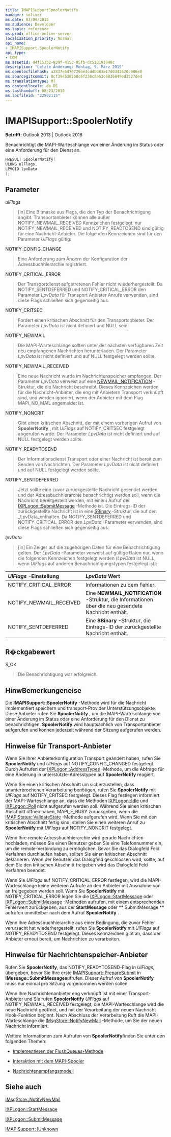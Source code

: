 ```yaml
---
title: IMAPISupportSpoolerNotify
manager: soliver
ms.date: 03/09/2015
ms.audience: Developer
ms.topic: reference
ms.prod: office-online-server
localization_priority: Normal
api_name:
- IMAPISupport.SpoolerNotify
api_type:
- COM
ms.assetid: d4f153b2-939f-4153-85fb-dc510193848c
description: 'Letzte Änderung: Montag, 9. März 2015'
ms.openlocfilehash: a2837e5470729ae3cdd0b83e17d0342620c986e8
ms.sourcegitcommit: 0cf39e5382b8c6f236c8a63c6036849ed3527ded
ms.translationtype: MT
ms.contentlocale: de-DE
ms.lasthandoff: 08/23/2018
ms.locfileid: "22592115"
---
```

# <a name="imapisupportspoolernotify"></a>IMAPISupport::SpoolerNotify

  
  
**Betrifft**: Outlook 2013 | Outlook 2016 
  
Benachrichtigt die MAPI-Warteschlange von einer Änderung im Status oder eine Anforderung für den Dienst an. 
  
```cpp
HRESULT SpoolerNotify(
ULONG ulFlags,
LPVOID lpvData
);
```

## <a name="parameters"></a>Parameter

 _ulFlags_
  
> [in] Eine Bitmaske aus Flags, die den Typ der Benachrichtigung angibt. Transportanbieter können alle außer NOTIFY_NEWMAIL_RECEIVED Kennzeichen festgelegt. nur NOTIFY_NEWMAIL_RECEIVED und NOTIFY_READTOSEND sind gültig für eine Nachricht-Anbieter. Die folgenden Kennzeichen sind für den Parameter _UlFlags_ gültig: 
    
NOTIFY_CONFIG_CHANGE 
  
> Eine Anforderung zum Ändern der Konfiguration der Adressbuchhierarchie registriert. 
    
NOTIFY_CRITICAL_ERROR 
  
> Der Transportdienst aufgetretenen Fehler nicht wiederhergestellt. Da NOTIFY_SENTDEFERRED und NOTIFY_CRITICAL_ERROR den Parameter _LpvData_ für Transport Anbieter Anrufe verwenden, sind diese Flags schließen sich gegenseitig aus. 
    
NOTIFY_CRITSEC 
  
> Fordert einen kritischen Abschnitt für den Transportanbieter. Der Parameter _LpvData_ ist nicht definiert und NULL sein. 
    
NOTIFY_NEWMAIL 
  
> Die MAPI-Warteschlange sollten unter der nächsten verfügbaren Zeit neu empfangenen Nachrichten herunterladen. Der Parameter _LpvData_ ist nicht definiert und auf NULL festgelegt werden sollte. 
    
NOTIFY_NEWMAIL_RECEIVED 
  
> Eine neue Nachricht wurde im Nachrichtenspeicher empfangen. Der Parameter _LpvData_ verweist auf eine [NEWMAIL_NOTIFICATION](newmail_notification.md) -Struktur, die die Nachricht beschreibt. Dieses Kennzeichen werden für die Nachricht-Anbieter, die eng mit Anbietern Transport verknüpft sind, und werden ignoriert, wenn der Anbieter mit dem Flag MAPI_NO_MAIL angemeldet ist. 
    
NOTIFY_NONCRIT 
  
> Gibt einen kritischen Abschnitt, der mit einem vorherigen Aufruf von **SpoolerNotify** , mit _UlFlags_ auf NOTIFY_CRITSEC festgelegt abgerufen wurde. Der Parameter _LpvData_ ist nicht definiert und auf NULL festgelegt werden sollte. 
    
NOTIFY_READYTOSEND 
  
> Der Informationsdienst Transport oder einer Nachricht ist bereit zum Senden von Nachrichten. Der Parameter _LpvData_ ist nicht definiert und auf NULL festgelegt werden sollte. 
    
NOTIFY_SENTDEFERRED 
  
> Jetzt sollte eine zuvor zurückgestellte Nachricht gesendet werden, und der Adressbuchhierarchie benachrichtigt werden soll, wenn die Nachricht bereitgestellt werden, mit einem Aufruf der [IXPLogon::SubmitMessage](ixplogon-submitmessage.md) -Methode ist. Die Eintrags-ID der zurückgestellte Nachricht ist in eine [SBinary](sbinary.md) -Struktur, die auf den _LpvData_enthalten. Da NOTIFY_SENTDEFERRED und NOTIFY_CRITICAL_ERROR den _LpvData_ -Parameter verwenden, sind diese Flags schließen sich gegenseitig aus. 
    
 _lpvData_
  
> [in] Ein Zeiger auf die zugehörigen Daten für eine Benachrichtigung gelten. Der _LpvData_ -Parameter verweist auf gültige Daten nur, wenn die folgenden Kennzeichen festgelegt werden (_LpvData_ ist NULL, wenn _UlFlags_ auf anderen Benachrichtigungstypen festgelegt ist): 
    
|**_UlFlags_ -Einstellung**|**_LpvData_ Wert**|
|:-----|:-----|
|NOTIFY_CRITICAL_ERROR  <br/> |Informationen zu dem Fehler.  <br/> |
|NOTIFY_NEWMAIL_RECEIVED  <br/> |Eine **NEWMAIL_NOTIFICATION** -Struktur, die Informationen über die neu gesendete Nachricht enthält.  <br/> |
|NOTIFY_SENTDEFERRED  <br/> |Eine **SBinary** -Struktur, die Eintrags-ID der zurückgestellte Nachricht enthält.  <br/> |
   
## <a name="return-value"></a>R�ckgabewert

S_OK 
  
> Die Benachrichtigung war erfolgreich.
    
## <a name="remarks"></a>HinwBemerkungeneise

Die **IMAPISupport::SpoolerNotify** -Methode wird für die Nachricht implementiert speichern und transport-Provider Unterstützungsobjekte. Diese Anbieter rufen Sie **SpoolerNotify** , um die MAPI-Warteschlange von einer Änderung im Status oder eine Anforderung für den Dienst zu benachrichtigen. **SpoolerNotify** wird hauptsächlich von Transportanbieter aufgerufen und können jederzeit während der Sitzung aufgerufen werden. 
  
## <a name="notes-to-transport-providers"></a>Hinweise für Transport-Anbieter

Wenn Sie Ihrer Anbieterkonfiguration Transport geändert haben, rufen Sie **SpoolerNotify** und _UlFlags_ auf NOTIFY_CONFIG_CHANGED festgelegt. Durch Aufrufen der [IXPLogon::AddressTypes](ixplogon-addresstypes.md) -Methode, um die Abfrage für eine Änderung in unterstützte-Adresstypen auf **SpoolerNotify** reagiert. 
  
Wenn Sie einen kritischen Abschnitt um sicherzustellen, dass ununterbrochenen Verarbeitung benötigen, rufen Sie **SpoolerNotify** mit _UlFlags_ auf NOTIFY_CRITSEC festgelegt. Dieses Flag festlegen informiert der MAPI-Warteschlange an, dass die Methoden [IXPLogon::Idle](ixplogon-idle.md) und [IXPLogon::Poll](ixplogon-poll.md) nicht aufgerufen werden soll. Während Sie einen kritischen Abschnitt öffnen haben, MAPI_E_BUSY zurückgeben, wenn die [IMAPIStatus::ValidateState](imapistatus-validatestate.md) -Methode aufgerufen wird. Wenn Sie mit den kritischen Abschnitt fertig sind, stellen Sie einen weiteren Anruf zu **SpoolerNotify** mit _UlFlags_ auf NOTIFY_NONCRIT festgelegt. 
  
Wenn Ihre remote Adressbuchhierarchie wird gerade Nachrichten hochladen, müssen Sie einen Benutzer geben Sie eine Telefonnummer ein, um die remote-Verbindung zu ermöglichen. Bevor Sie das Dialogfeld Feld Verfahren durchlaufen haben, sollten Sie einen kritischen Abschnitt deklarieren. Wenn der Benutzer das Dialogfeld geschlossen wird, sollte, auf dem Sie den kritischen Abschnitt freigeben wird das Dialogfeld Feld Verfahren beendet.
  
Wenn Sie _UlFlags_ auf NOTIFY_CRITICAL_ERROR festlegen, wird die MAPI-Warteschlange keine weiteren Aufrufe an den Anbieter mit Ausnahme von an freigegeben werden soll. Wenn Sie **SpoolerNotify** mit NOTIFY_CRITICAL_ERROR legen Sie die [IXPLogon::StartMessage](ixplogon-startmessage.md) oder [IXPLogon::SubmitMessage](ixplogon-submitmessage.md) -Methoden aufrufen, mit einem entsprechenden Fehlerwert zurückgeben, aus der **StartMessage** oder ** SubmitMessage ** aufrufen unmittelbar nach dem Aufruf **SpoolerNotify** . 
  
Wenn Ihre Adressbuchhierarchie aus einer Bedingung, die zuvor Fehler verursacht hat wiederhergestellt, rufen Sie **SpoolerNotify** mit _UlFlags_ auf NOTIFY_READYTOSEND festgelegt. Dieses Kennzeichen gibt an, dass der Anbieter erneut bereit, um Nachrichten zu verarbeiten. 
  
## <a name="notes-to-message-store-providers"></a>Hinweise für Nachrichtenspeicher-Anbieter

Rufen Sie **SpoolerNotify**, das NOTIFY_READYTOSEND-Flag in _UlFlags_, übergeben, bevor Sie Ihre erste [IMAPISupport::PrepareSubmit](imapisupport-preparesubmit.md) in **IMessage::SubmitMessage**aufrufen. Dieser Aufruf von **SpoolerNotify** muss nur einmal pro Sitzung vorgenommen werden sollen. 
  
Wenn Ihre Nachrichtenanbieter eng verknüpft ist mit einer Transport-Anbieter und Sie rufen **SpoolerNotify** _UlFlags_ auf NOTIFY_NEWMAIL_RECEIVED festgelegt, die MAPI-Warteschlange wird die neue Nachricht geöffnet, und mit der Verarbeitung der neuen Nachricht Hook-Funktion beginnt. Nach Abschluss der Verarbeitung Ruft die MAPI-Warteschlange die [IMsgStore::NotifyNewMail](imsgstore-notifynewmail.md) -Methode, um Sie der neuen Nachricht informiert. 
  
Weitere Informationen zum Aufrufen von **SpoolerNotify**finden Sie unter den folgenden Themen:
  
- [Implementieren der FlushQueues-Methode](implementing-the-flushqueues-method.md)
    
- [Interaktion mit dem MAPI-Spooler](interacting-with-the-mapi-spooler.md)
    
- [Nachrichtenempfangsmodell](message-reception-model.md)
    
## <a name="see-also"></a>Siehe auch



[IMsgStore::NotifyNewMail](imsgstore-notifynewmail.md)
  
[IXPLogon::StartMessage](ixplogon-startmessage.md)
  
[IXPLogon::SubmitMessage](ixplogon-submitmessage.md)
  
[IMAPISupport: IUnknown](imapisupportiunknown.md)

